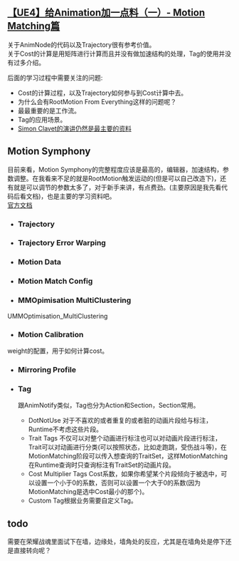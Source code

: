 ## [【UE4】给Animation加一点料（一）- Motion Matching篇](https://zhuanlan.zhihu.com/p/315908910)

关于AnimNode的代码以及Trajectory很有参考价值。  
关于Cost的计算是用矩阵进行计算而且并没有做加速结构的处理，Tag的使用并没有过多介绍。

后面的学习过程中需要关注的问题:  
* Cost的计算过程，以及Trajectory如何参与到Cost计算中去。  
* 为什么会有RootMotion From Everything这样的问题呢？  
* 最最重要的是工作流。  
* Tag的应用场景。
* [Simon Clavet的演讲仍然是最主要的资料](https://www.gdcvault.com/play/1023280/Motion-Matching-and-The-Road)


## Motion Symphony
目前来看，Motion Symphony的完整程度应该是最高的，编辑器，加速结构，参数调整。在我看来不足的就是RootMotion触发运动的(但是可以自己改造下)，还有就是可以调节的参数太多了，对于新手来讲，有点费劲。(主要原因是我先看代码后看文档)，也是主要的学习资料吧。  
[官方文档](https://www.wikiful.com/@AnimationUprising/motion-symphony)

* ### Trajectory

* ### Trajectory Error Warping

* ### Motion Data

* ### Motion Match Config

* ### MMOpimisation MultiClustering
UMMOptimisation_MultiClustering


* ### Motion Calibration
weight的配置，用于如何计算cost。  

* ### Mirroring Profile

* ### Tag  
    跟AnimNotify类似，Tag也分为Action和Section，Section常用。  
    * DotNotUse 对于不喜欢的或者重复的或者脏的动画片段给与标注，Runtime不考虑这些片段。
    * Trait Tags  不仅可以对整个动画进行标注也可以对动画片段进行标注，Trait可以对动画进行分类(可以按照状态，比如走跑跳，受伤战斗等)，在MotionMatching阶段可以传入想查询的TraitSet，这样MotionMatching在Runtime查询时只查询标注有TraitSet的动画片段。
    * Cost Multiplier Tags Cost系数，如果你希望某个片段倾向于被选中，可以设置一个小于0的系数，否则可以设置一个大于0的系数(因为MotionMatching是选中Cost最小的那个)。
    * Custom Tag根据业务需要自定义Tag。


## todo
需要在荣耀战魂里面试下在墙，边缘处，墙角处的反应，尤其是在墙角处是停下还是直接转向呢？


